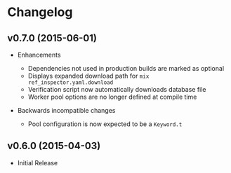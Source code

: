 # Changelog

## v0.7.0 (2015-06-01)

- Enhancements
  - Dependencies not used in production builds are marked as optional
  - Displays expanded download path for `mix ref_inspector.yaml.download`
  - Verification script now automatically downloads database file
  - Worker pool options are no longer defined at compile time

- Backwards incompatible changes
  - Pool configuration is now expected to be a `Keyword.t`

## v0.6.0 (2015-04-03)

- Initial Release
